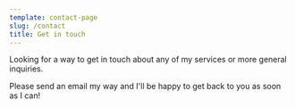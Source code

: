 ```yaml
---
template: contact-page
slug: /contact
title: Get in touch
---
```

Looking for a way to get in touch about any of my services or more general inquiries. 

Please send an email my way and I'll be happy to get back to you as soon as I can!